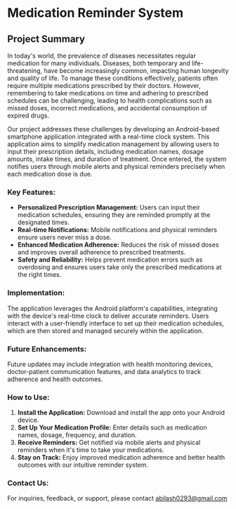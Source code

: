 # Medication Reminder System

## Project Summary

In today's world, the prevalence of diseases necessitates regular medication for many individuals. Diseases, both temporary and life-threatening, have become increasingly common, impacting human longevity and quality of life. To manage these conditions effectively, patients often require multiple medications prescribed by their doctors. However, remembering to take medications on time and adhering to prescribed schedules can be challenging, leading to health complications such as missed doses, incorrect medications, and accidental consumption of expired drugs.

Our project addresses these challenges by developing an Android-based smartphone application integrated with a real-time clock system. This application aims to simplify medication management by allowing users to input their prescription details, including medication names, dosage amounts, intake times, and duration of treatment. Once entered, the system notifies users through mobile alerts and physical reminders precisely when each medication dose is due.

### Key Features:

- **Personalized Prescription Management:** Users can input their medication schedules, ensuring they are reminded promptly at the designated times.
- **Real-time Notifications:** Mobile notifications and physical reminders ensure users never miss a dose.
- **Enhanced Medication Adherence:** Reduces the risk of missed doses and improves overall adherence to prescribed treatments.
- **Safety and Reliability:** Helps prevent medication errors such as overdosing and ensures users take only the prescribed medications at the right times.

### Implementation:

The application leverages the Android platform's capabilities, integrating with the device's real-time clock to deliver accurate reminders. Users interact with a user-friendly interface to set up their medication schedules, which are then stored and managed securely within the application.

### Future Enhancements:

Future updates may include integration with health monitoring devices, doctor-patient communication features, and data analytics to track adherence and health outcomes.

### How to Use:

1. **Install the Application:** Download and install the app onto your Android device.
2. **Set Up Your Medication Profile:** Enter details such as medication names, dosage, frequency, and duration.
3. **Receive Reminders:** Get notified via mobile alerts and physical reminders when it's time to take your medications.
4. **Stay on Track:** Enjoy improved medication adherence and better health outcomes with our intuitive reminder system.

### Contact Us:

For inquiries, feedback, or support, please contact abilash0293@gmail.com
